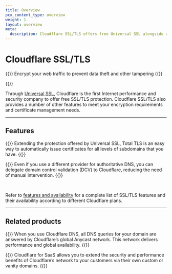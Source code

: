 ```yaml
---
title: Overview
pcx_content_type: overview
weight: 1
layout: overview
meta:
  description: Cloudflare SSL/TLS offers free Universal SSL alongside advanced and enterprise features to meet your encryption and certificate management needs.
---
```


# Cloudflare SSL/TLS

{{<description>}}
Encrypt your web traffic to prevent data theft and other tampering
{{</description>}}

{{<plan type = "all">}}

Through [Universal SSL](/ssl/edge-certificates/universal-ssl/), Cloudflare is the first Internet performance and security company to offer free SSL/TLS protection.
Cloudflare SSL/TLS also provides a number of other features to meet your encryption requirements and certificate management needs.

---

## Features

{{<feature header="Total TLS" href="/ssl/edge-certificates/additional-options/total-tls/">}}
Extending the protection offered by Universal SSL, Total TLS is an easy way to automatically issue certificates for all levels of subdomains that you have.
{{</feature>}}

{{<feature header="Delegated DCV" href="/ssl/edge-certificates/changing-dcv-method/methods/delegated-dcv/">}}
Even if you use a different provider for authoritative DNS, you can delegate domain control validation (DCV) to Cloudflare, reducing the need of manual intervention.
{{</feature>}}

<br />

Refer to [features and availability](/ssl/reference/all-features/) for a complete list of SSL/TLS features and their availability according to different Cloudflare plans.

---

## Related products

{{<related header="Cloudflare DNS" href="/dns/" product="dns">}}
When you use Cloudflare DNS, all DNS queries for your domain are answered by Cloudflare’s global Anycast network. This network delivers performance and global availability.
{{</related>}}

{{<related header="Cloudflare for SaaS" href="/cloudflare-for-platforms/cloudflare-for-saas/" product="cloudflare-for-platforms">}} 
Cloudflare for SaaS allows you to extend the security and performance benefits of Cloudflare’s network to your customers via their own custom or vanity domains.
{{</related>}}